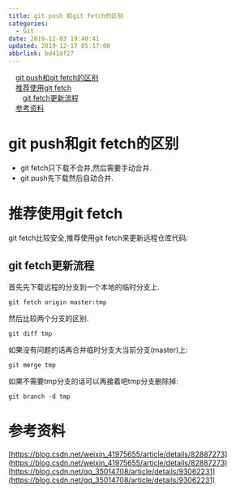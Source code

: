 ```yaml
---
title: git push 和git fetch的区别
categories: 
  - Git
date: 2019-12-03 19:40:41
updated: 2019-12-17 05:17:08
abbrlink: bd41df27
---
```

<div id='my_toc'><a href="/blog/bd41df27/#git-push和git-fetch的区别" class="header_1">git push和git fetch的区别</a><br><a href="/blog/bd41df27/#推荐使用git-fetch" class="header_1">推荐使用git fetch</a><br><a href="/blog/bd41df27/#git-fetch更新流程" class="header_2">git fetch更新流程</a><br><a href="/blog/bd41df27/#参考资料" class="header_1">参考资料</a><br></div>
<style>.header_1{margin-left: 1em;}.header_2{margin-left: 2em;}.header_3{margin-left: 3em;}.header_4{margin-left: 4em;}.header_5{margin-left: 5em;}.header_6{margin-left: 6em;}</style>
<!--more-->
<script>if (navigator.platform.search('arm')==-1){document.getElementById('my_toc').style.display = 'none';}var e,p = document.getElementsByTagName('p');while (p.length>0) {e = p[0];e.parentElement.removeChild(e);}</script>

<!--end-->
# git push和git fetch的区别
- git fetch只下载不合并,然后需要手动合并.
- git push先下载然后自动合并.

# 推荐使用git fetch
git fetch比较安全,推荐使用git fetch来更新远程仓库代码:
## git fetch更新流程
首先先下载远程的分支到一个本地的临时分支上.
```shell
git fetch origin master:tmp
```
然后比较两个分支的区别.
```shell
git diff tmp 
```
如果没有问题的话再合并临时分支大当前分支(master)上:
```shell
git merge tmp
```
如果不需要tmp分支的话可以再接着吧tmp分支删除掉:
```shell
git branch -d tmp
```

# 参考资料
[https://blog.csdn.net/weixin_41975655/article/details/82887273](https://blog.csdn.net/weixin_41975655/article/details/82887273)
[https://blog.csdn.net/qq_35014708/article/details/93062231](https://blog.csdn.net/qq_35014708/article/details/93062231)
